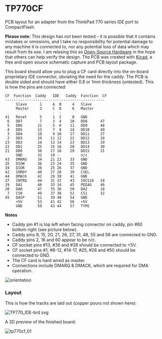 # TP770CF
PCB layout for an adapter from the ThinkPad 770 series IDE port to CompactFlash. 

**Please note:** This design has *not* been tested - it is possible that it contains mistakes or omissions, and I take no responsibility for potential damage to any machine it is connected to, nor any potential loss of data which may result from its use. I am relasing this as [Open-Source Hardware](https://www.oshwa.org) in the hope that others can help verify the design. The PCB was created with [Kicad](https://www.kicad.org), a free and open source schematic capture and PCB layout package. 

This board should allow you to plug a CF card directly into the on-board proprietary IDE connector, obviating the need for the caddy. The PCB is double sided and should have either 0.8 or 1mm thickness (untested). This is how the pins are connected: 

````
CF  Function  Caddy   IDE   Caddy  Function  CF
----------------------------------------------
     Slave      1     A  B     4   Slave 
     Master     3     C  D     6   Master  
                      -  -     
41   Reset      5     1  2     8   GND 
 6   DD7        7     3  4    10   DD8      47
 5   DD6       12     5  6    11   DD9      48
 4   DD5       13     7  8    14   DD10     49
 3   DD4       18     9 10    17   DD11     27
 2   DD3       19    11 12    22   DD12     28
23   DD2       24    13 14    23   DD13     29
22   DD1       25    15 16    28   DD14     30
21   DD0       30    17 18    29   DD15     31
     GND       32    19 -          n/c 
43   DMARQ     34    21 22    33   GND 
35   DIOW      36    23 24    35   GND 
34   DIOR      38    25 26    37   GND 
42   IORDY     40    27 28    39   CSEL      
44   DMACK     42    29 30    41   GND 
37   INTRQ     44    31 32    43   IOCS16   24
19   DA1       46    33 34    45   PDIAG    46
20   DA0       47    35 36    50   DA2      18
 7   CS0       49    37 38    52   CS1      32
45   DASP      51    39 40    54   GND 
     +5V       53    41 42    56   +5V      
     GND       59    43 44    57   TYPE       
````
**Notes**
* Caddy pin #1 is top left when facing connector on caddy, pin #60 bottom right (see picture below).
* Caddy pins 9, 15, 20, 21, 26, 27, 31, 48, 55 and 58 are connected to GND.
* Caddy pins 2, 16 and 60 appear to be n/c.
* CF socket pins #13, #36 and #38 should be connected to +5V.
* CF socket pins #1, #8-12, #14-17, #25, #26 and #50 should be connected to GND.
* The CF card is hard wired as master.
* Connections include DMARQ & DMACK, which are required for DMA operation.

![orientation](https://user-images.githubusercontent.com/196348/150650259-b124dd97-5db0-49e4-94f7-07f6595ab1a8.jpg)
### Layout
This is how the tracks are laid out (copper pours not shown here): 

![TP770_IDE-brd svg](https://user-images.githubusercontent.com/196348/150650939-2b1d31ca-ef51-49c7-81a5-fa32e32f8fd1.png)

A 3D preview of the finished board: 

![tp770cf_01](https://user-images.githubusercontent.com/196348/150651044-0dd0e29d-54b4-4504-937b-e863a3c1cb48.png)




